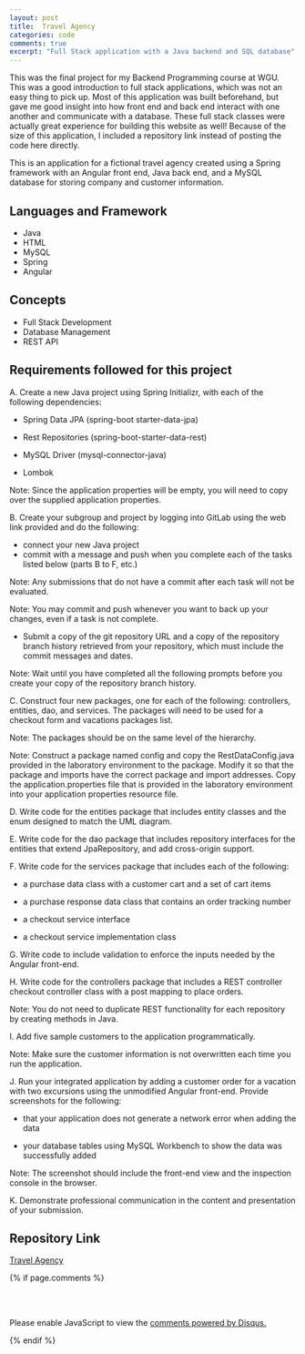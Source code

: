 ```yaml
---
layout: post
title:  Travel Agency
categories: code
comments: true
excerpt: "Full Stack application with a Java backend and SQL database" 
---
```

This was the final project for my Backend Programming course at WGU. This was a good introduction to full stack applications, which was not an easy thing to pick up. Most of this application was built beforehand, but gave me good insight into how front end and back end interact with one another and communicate with a database. These full stack classes were actually great experience for building this website as well! Because of the size of this application, I included a repository link instead of posting the code here directly.

This is an application for a fictional travel agency created using a Spring framework with an Angular front end, Java back end, and a MySQL database for storing company and customer information.

<h2>Languages and Framework</h2>

- Java
- HTML
- MySQL
- Spring
- Angular

<h2>Concepts</h2>

- Full Stack Development
- Database Management
- REST API

<h2>Requirements followed for this project</h2>

A.   Create a new Java project using Spring Initializr, with each of the following dependencies:

  - Spring Data JPA (spring-boot starter-data-jpa)

  - Rest Repositories (spring-boot-starter-data-rest)

  - MySQL Driver (mysql-connector-java)

  - Lombok

Note: Since the application properties will be empty, you will need to copy over the supplied application properties.

B.   Create your subgroup and project by logging into GitLab using the web link provided and do the following:

  - connect your new Java project
  - commit with a message and push when you complete each of the tasks listed below (parts B to F, etc.)

Note: Any submissions that do not have a commit after each task will not be evaluated.

Note: You may commit and push whenever you want to back up your changes, even if a task is not complete.

  - Submit a copy of the git repository URL and a copy of the repository branch history retrieved from your repository, which must include the commit messages and dates.

Note: Wait until you have completed all the following prompts before you create your copy of the repository branch history.

C.   Construct four new packages, one for each of the following: controllers, entities, dao, and services. The packages will need to be used for a checkout form and vacations packages list.

Note: The packages should be on the same level of the hierarchy.

Note: Construct a package named config and copy the RestDataConfig.java provided in the laboratory environment to the package. Modify it so that the package and imports have the correct package and import addresses. Copy the application.properties file that is provided in the laboratory environment into your application properties resource file.

D.   Write code for the entities package that includes entity classes and the enum designed to match the UML diagram.

E.   Write code for the dao package that includes repository interfaces for the entities that extend JpaRepository, and add cross-origin support.

F.   Write code for the services package that includes each of the following:

  - a purchase data class with a customer cart and a set of cart items

  - a purchase response data class that contains an order tracking number

  - a checkout service interface

  - a checkout service implementation class

G.   Write code to include validation to enforce the inputs needed by the Angular front-end.

H.   Write code for the controllers package that includes a REST controller checkout controller class with a post mapping to place orders.

Note: You do not need to duplicate REST functionality for each repository by creating methods in Java.

I.   Add five sample customers to the application programmatically.

Note: Make sure the customer information is not overwritten each time you run the application.

J.   Run your integrated application by adding a customer order for a vacation with two excursions using the unmodified Angular front-end. Provide screenshots for the following:

  - that your application does not generate a network error when adding the data

  - your database tables using MySQL Workbench to show the data was successfully added

Note: The screenshot should include the front-end view and the inspection console in the browser.

K.   Demonstrate professional communication in the content and presentation of your submission.

<h2>Repository Link</h2>
<a href="https://github.com/tlkroll/TravelAgency" target="_blank">Travel Agency</a>

{% if page.comments %} 

<br><br>
<p>
<div id="disqus_thread"></div>
<script>
    (function() { 
        var d = document, s = d.createElement('script');
        
        s.src = 'https://tlkroll.disqus.com/embed.js';
        
        s.setAttribute('data-timestamp', +new Date());
        (d.head || d.body).appendChild(s);
    })();
</script>
<noscript>Please enable JavaScript to view the <a href="https://disqus.com/?ref_noscript" rel="nofollow">comments powered by Disqus.</a></noscript>
</p>

{% endif %} 